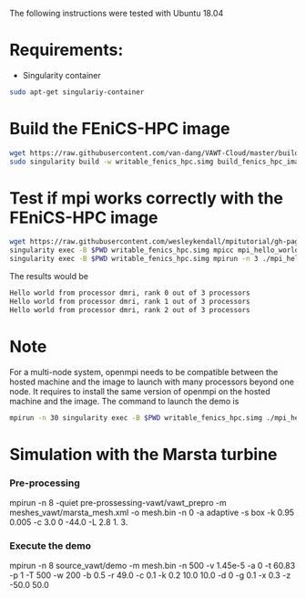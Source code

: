 The following instructions were tested with Ubuntu 18.04
# Requirements:
* Singularity container
```bash
sudo apt-get singulariy-container
```

# Build the FEniCS-HPC image
```bash
wget https://raw.githubusercontent.com/van-dang/VAWT-Cloud/master/build_image_source_vawt
sudo singularity build -w writable_fenics_hpc.simg build_fenics_hpc_image_recipe
```
# Test if mpi works correctly with the FEniCS-HPC image
```bash
wget https://raw.githubusercontent.com/wesleykendall/mpitutorial/gh-pages/tutorials/mpi-hello-world/code/mpi_hello_world.c
singularity exec -B $PWD writable_fenics_hpc.simg mpicc mpi_hello_world.c -o mpi_hello_world
singularity exec -B $PWD writable_fenics_hpc.simg mpirun -n 3 ./mpi_hello_world
```
The results would be
```bash
Hello world from processor dmri, rank 0 out of 3 processors
Hello world from processor dmri, rank 1 out of 3 processors
Hello world from processor dmri, rank 2 out of 3 processors
```
# Note
For a multi-node system, openmpi needs to be compatible between the hosted machine and the image to launch with many processors beyond one node. It requires to install the same version of openmpi on the hosted machine and the image. The command to launch the demo is
```bash
mpirun -n 30 singularity exec -B $PWD writable_fenics_hpc.simg ./mpi_hello_world
```

# Simulation with the Marsta turbine

### Pre-processing
mpirun -n 8 -quiet pre-prossessing-vawt/vawt_prepro -m  meshes_vawt/marsta_mesh.xml -o mesh.bin -n 0 -a adaptive -s box -k 0.95 0.005 -c 3.0 0 -44.0 -L 2.8 1. 3.

### Execute the demo
mpirun -n 8 source_vawt/demo -m mesh.bin -n 500 -v 1.45e-5 -a 0 -t 60.83 -p 1 -T 500 -w 200 -b 0.5 -r 49.0 -c 0.1 -k 0.2 10.0 10.0 -d 0 -g 0.1 -x 0.3 -z -50.0 50.0

